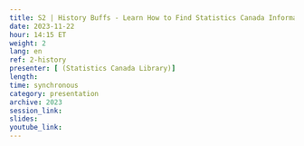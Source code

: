 ```yaml
---
title: S2 | History Buffs - Learn How to Find Statistics Canada Information Pre-1981
date: 2023-11-22
hour: 14:15 ET
weight: 2
lang: en
ref: 2-history
presenter: [ (Statistics Canada Library)]
length:
time: synchronous
category: presentation
archive: 2023
session_link:
slides:
youtube_link:
---
```

